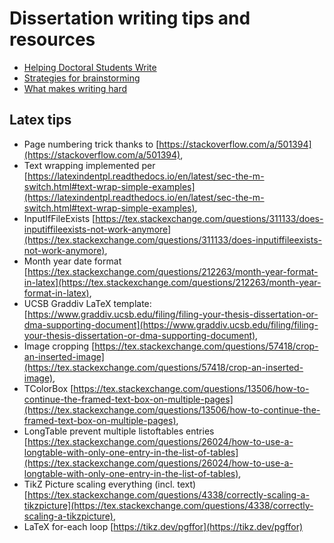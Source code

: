 # Dissertation writing tips and resources

- [Helping Doctoral Students Write](https://drive.google.com/file/d/1oXsZTCKMC-CH7QQASgqakfYAfTIP-nwe/view?usp=sharing)
- [Strategies for brainstorming](https://archive.org/details/writetolearn00murr)
- [What makes writing hard](https://www.degruyterbrill.com/document/doi/10.21832/9781783091065/html)

## Latex tips
- Page numbering trick thanks to [https://stackoverflow.com/a/501394](https://stackoverflow.com/a/501394),
- Text wrapping implemented per [https://latexindentpl.readthedocs.io/en/latest/sec-the-m-switch.html#text-wrap-simple-examples](https://latexindentpl.readthedocs.io/en/latest/sec-the-m-switch.html#text-wrap-simple-examples),
- InputIfFileExists [https://tex.stackexchange.com/questions/311133/does-inputiffileexists-not-work-anymore](https://tex.stackexchange.com/questions/311133/does-inputiffileexists-not-work-anymore),
- Month year date format [https://tex.stackexchange.com/questions/212263/month-year-format-in-latex](https://tex.stackexchange.com/questions/212263/month-year-format-in-latex),
- UCSB Graddiv LaTeX template: [https://www.graddiv.ucsb.edu/filing/filing-your-thesis-dissertation-or-dma-supporting-document](https://www.graddiv.ucsb.edu/filing/filing-your-thesis-dissertation-or-dma-supporting-document),
- Image cropping [https://tex.stackexchange.com/questions/57418/crop-an-inserted-image](https://tex.stackexchange.com/questions/57418/crop-an-inserted-image),
- TColorBox [https://tex.stackexchange.com/questions/13506/how-to-continue-the-framed-text-box-on-multiple-pages](https://tex.stackexchange.com/questions/13506/how-to-continue-the-framed-text-box-on-multiple-pages),
- LongTable prevent multiple listoftables entries [https://tex.stackexchange.com/questions/26024/how-to-use-a-longtable-with-only-one-entry-in-the-list-of-tables](https://tex.stackexchange.com/questions/26024/how-to-use-a-longtable-with-only-one-entry-in-the-list-of-tables),
- TikZ Picture scaling everything (incl. text) [https://tex.stackexchange.com/questions/4338/correctly-scaling-a-tikzpicture](https://tex.stackexchange.com/questions/4338/correctly-scaling-a-tikzpicture),
- LaTeX for-each loop [https://tikz.dev/pgffor](https://tikz.dev/pgffor)
